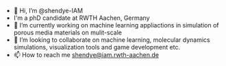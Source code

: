 - 👋 Hi, I’m @shendye-IAM
- I'm a phD candidate at RWTH Aachen, Germany
- 🌱 I’m currently working on machine learning appliactions in simulation of porous media materials on mulit-scale
- 💞️ I’m looking to collaborate on machine learning, molecular dynamics simulations, visualization tools and game development etc.
- 📫 How to reach me shendye@iam.rwth-aachen.de

<!---
shendye-IAM/shendye-IAM is a ✨ special ✨ repository because its `README.md` (this file) appears on your GitHub profile.
You can click the Preview link to take a look at your changes.
--->

